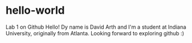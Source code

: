 # hello-world
Lab 1 on Github
Hello! Dy name is David Arth and I'm a student at Indiana University, originally from Atlanta. Looking forward to exploring github :)
